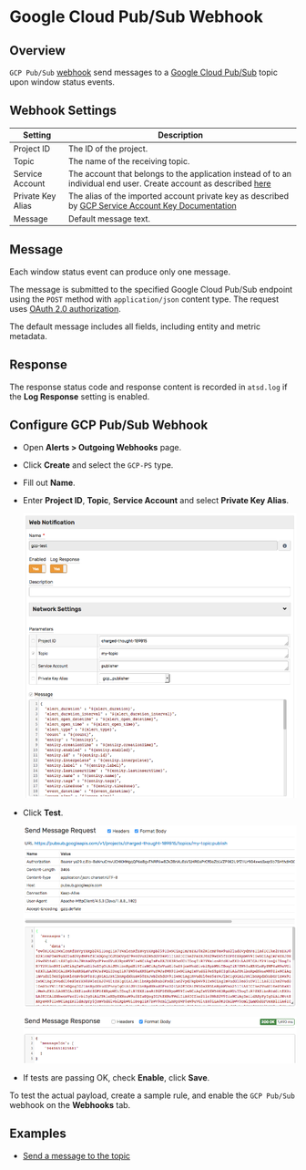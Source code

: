 # Google Cloud Pub/Sub Webhook

## Overview

`GCP Pub/Sub` [webhook](../notifications/README.md) send messages to a [Google Cloud Pub/Sub](https://cloud.google.com/pubsub/docs/reference/rest/v1/projects.topics/publish) topic upon window status events.

## Webhook Settings

|**Setting**|**Description**|
|---|---|
|Project ID|The ID of the project.|
|Topic|The name of the receiving topic.|
|Service Account|The account that belongs to the application instead of to an individual end user. Create account as described [here](gcp-service-account-key.md#create-service-account)|
|Private Key Alias|The alias of the imported account private key as described by [GCP Service Account Key Documentation](./gcp-service-account-key.md#import-private-key)|
|Message|Default message text.|

## Message

Each window status event can produce only one message.

The message is submitted to the specified Google Cloud Pub/Sub endpoint using the `POST` method with `application/json` content type. The request uses [OAuth 2.0 authorization](https://developers.google.com/identity/protocols/OAuth2ServiceAccount).

The default message includes all fields, including entity and metric metadata.

## Response

The response status code and response content is recorded in `atsd.log` if the **Log Response** setting is enabled.

## Configure GCP Pub/Sub Webhook

* Open **Alerts > Outgoing Webhooks** page.
* Click **Create** and select the `GCP-PS` type.
* Fill out **Name**.
* Enter **Project ID**, **Topic**, **Service Account** and select **Private Key Alias**.

  ![](./images/gcp_ps_config.png)

* Click **Test**.

   ![](./images/gcp_ps_test_request.png)

   ![](./images/gcp_ps_test_response.png)

* If tests are passing OK, check **Enable**, click **Save**.

To test the actual payload, create a sample rule, and enable the `GCP Pub/Sub` webhook on the **Webhooks** tab.

## Examples

* [Send a message to the topic](gcp-ps-message.md)
